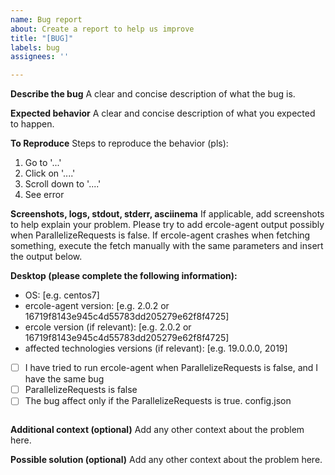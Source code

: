 ```yaml
---
name: Bug report
about: Create a report to help us improve
title: "[BUG]"
labels: bug
assignees: ''

---
```


**Describe the bug**
A clear and concise description of what the bug is.

**Expected behavior**
A clear and concise description of what you expected to happen.

**To Reproduce**
Steps to reproduce the behavior (pls):
1. Go to '...'
2. Click on '....'
3. Scroll down to '....'
4. See error

**Screenshots, logs, stdout, stderr, asciinema**
If applicable, add screenshots to help explain your problem. 
Please try to add ercole-agent output possibly when ParallelizeRequests is false. 
If ercole-agent crashes when fetching something, execute the fetch manually with the same parameters and insert the output below.

**Desktop (please complete the following information):**
 - OS: [e.g. centos7]
 - ercole-agent version: [e.g. 2.0.2 or 16719f8143e945c4d55783dd205279e62f8f4725]  
 - ercole version (if relevant): [e.g. 2.0.2 or 16719f8143e945c4d55783dd205279e62f8f4725]  
 - affected technologies versions (if relevant): [e.g. 19.0.0.0, 2019] 
 - [ ] I have tried to run ercole-agent when ParallelizeRequests is false, and I have the same bug
 - [ ] ParallelizeRequests is false
 - [ ] The bug affect only if the ParallelizeRequests is true. 
config.json 
```

```

**Additional context (optional)**
Add any other context about the problem here.

**Possible solution (optional)**
Add any other context about the problem here.
